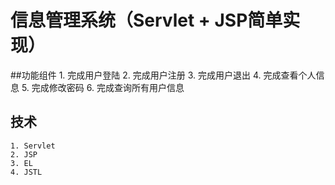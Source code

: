 # 信息管理系统（Servlet + JSP简单实现）
##功能组件
    1. 完成用户登陆
    2. 完成用户注册
    3. 完成用户退出
    4. 完成查看个人信息
    5. 完成修改密码
    6. 完成查询所有用户信息  

## 技术
    1. Servlet
    2. JSP
    3. EL
    4. JSTL 
    
    
    
    
